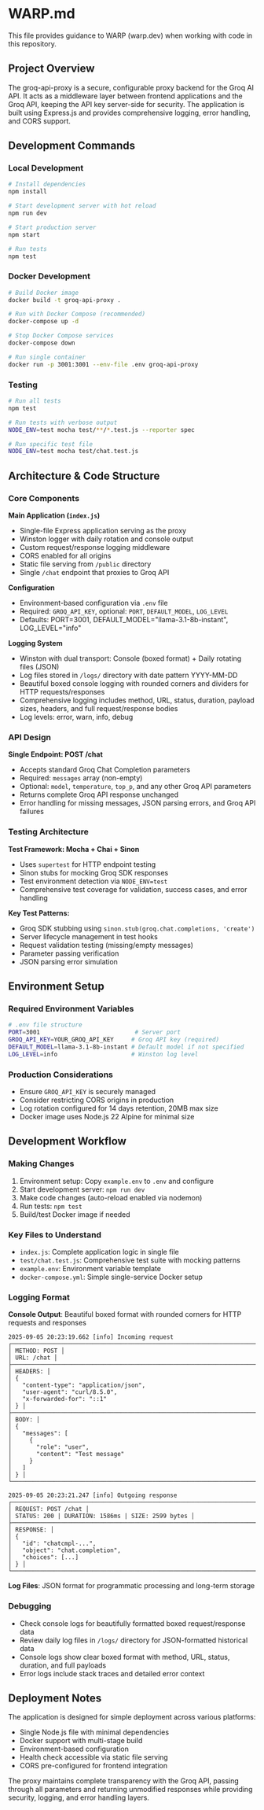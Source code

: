 # WARP.md

This file provides guidance to WARP (warp.dev) when working with code in this repository.

## Project Overview

The groq-api-proxy is a secure, configurable proxy backend for the Groq AI API. It acts as a middleware layer between frontend applications and the Groq API, keeping the API key server-side for security. The application is built using Express.js and provides comprehensive logging, error handling, and CORS support.

## Development Commands

### Local Development
```bash
# Install dependencies
npm install

# Start development server with hot reload
npm run dev

# Start production server
npm start

# Run tests
npm test
```

### Docker Development
```bash
# Build Docker image
docker build -t groq-api-proxy .

# Run with Docker Compose (recommended)
docker-compose up -d

# Stop Docker Compose services
docker-compose down

# Run single container
docker run -p 3001:3001 --env-file .env groq-api-proxy
```

### Testing
```bash
# Run all tests
npm test

# Run tests with verbose output
NODE_ENV=test mocha test/**/*.test.js --reporter spec

# Run specific test file
NODE_ENV=test mocha test/chat.test.js
```

## Architecture & Code Structure

### Core Components

**Main Application (`index.js`)**
- Single-file Express application serving as the proxy
- Winston logger with daily rotation and console output
- Custom request/response logging middleware
- CORS enabled for all origins
- Static file serving from `/public` directory
- Single `/chat` endpoint that proxies to Groq API

**Configuration**
- Environment-based configuration via `.env` file
- Required: `GROQ_API_KEY`, optional: `PORT`, `DEFAULT_MODEL`, `LOG_LEVEL`
- Defaults: PORT=3001, DEFAULT_MODEL="llama-3.1-8b-instant", LOG_LEVEL="info"

**Logging System**
- Winston with dual transport: Console (boxed format) + Daily rotating files (JSON)
- Log files stored in `/logs/` directory with date pattern YYYY-MM-DD
- Beautiful boxed console logging with rounded corners and dividers for HTTP requests/responses
- Comprehensive logging includes method, URL, status, duration, payload sizes, headers, and full request/response bodies
- Log levels: error, warn, info, debug

### API Design

**Single Endpoint: POST /chat**
- Accepts standard Groq Chat Completion parameters
- Required: `messages` array (non-empty)
- Optional: `model`, `temperature`, `top_p`, and any other Groq API parameters
- Returns complete Groq API response unchanged
- Error handling for missing messages, JSON parsing errors, and Groq API failures

### Testing Architecture

**Test Framework: Mocha + Chai + Sinon**
- Uses `supertest` for HTTP endpoint testing
- Sinon stubs for mocking Groq SDK responses
- Test environment detection via `NODE_ENV=test`
- Comprehensive test coverage for validation, success cases, and error handling

**Key Test Patterns:**
- Groq SDK stubbing using `sinon.stub(groq.chat.completions, 'create')`
- Server lifecycle management in test hooks
- Request validation testing (missing/empty messages)
- Parameter passing verification
- JSON parsing error simulation

## Environment Setup

### Required Environment Variables
```bash
# .env file structure
PORT=3001                           # Server port
GROQ_API_KEY=YOUR_GROQ_API_KEY     # Groq API key (required)
DEFAULT_MODEL=llama-3.1-8b-instant # Default model if not specified
LOG_LEVEL=info                     # Winston log level
```

### Production Considerations
- Ensure `GROQ_API_KEY` is securely managed
- Consider restricting CORS origins in production
- Log rotation configured for 14 days retention, 20MB max size
- Docker image uses Node.js 22 Alpine for minimal size

## Development Workflow

### Making Changes
1. Environment setup: Copy `example.env` to `.env` and configure
2. Start development server: `npm run dev` 
3. Make code changes (auto-reload enabled via nodemon)
4. Run tests: `npm test`
5. Build/test Docker image if needed

### Key Files to Understand
- `index.js`: Complete application logic in single file
- `test/chat.test.js`: Comprehensive test suite with mocking patterns
- `example.env`: Environment variable template
- `docker-compose.yml`: Simple single-service Docker setup

### Logging Format

**Console Output**: Beautiful boxed format with rounded corners for HTTP requests and responses
```
2025-09-05 20:23:19.662 [info] Incoming request
┌────────────────────────────────────────────────────────────────────────────────┐
│ METHOD: POST │
│ URL: /chat │
├────────────────────────────────────────────────────────────────────────────────┤
│ HEADERS: │
│ {
│   "content-type": "application/json",
│   "user-agent": "curl/8.5.0",
│   "x-forwarded-for": "::1"
│ } │
├────────────────────────────────────────────────────────────────────────────────┤
│ BODY: │
│ {
│   "messages": [
│     {
│       "role": "user",
│       "content": "Test message"
│     }
│   ]
│ } │
└────────────────────────────────────────────────────────────────────────────────┘

2025-09-05 20:23:21.247 [info] Outgoing response
┌────────────────────────────────────────────────────────────────────────────────┐
│ REQUEST: POST /chat │
│ STATUS: 200 | DURATION: 1586ms | SIZE: 2599 bytes │
├────────────────────────────────────────────────────────────────────────────────┤
│ RESPONSE: │
│ {
│   "id": "chatcmpl-...",
│   "object": "chat.completion",
│   "choices": [...]
│ } │
└────────────────────────────────────────────────────────────────────────────────┘
```

**Log Files**: JSON format for programmatic processing and long-term storage

### Debugging
- Check console logs for beautifully formatted boxed request/response data
- Review daily log files in `/logs/` directory for JSON-formatted historical data
- Console logs show clear boxed format with method, URL, status, duration, and full payloads
- Error logs include stack traces and detailed error context

## Deployment Notes

The application is designed for simple deployment across various platforms:
- Single Node.js file with minimal dependencies
- Docker support with multi-stage build
- Environment-based configuration
- Health check accessible via static file serving
- CORS pre-configured for frontend integration

The proxy maintains complete transparency with the Groq API, passing through all parameters and returning unmodified responses while providing security, logging, and error handling layers.
